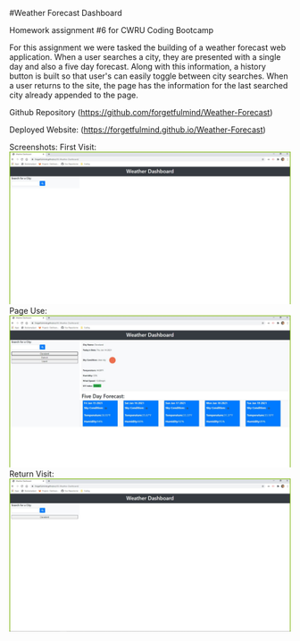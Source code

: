 #Weather Forecast Dashboard

Homework assignment #6 for CWRU Coding Bootcamp

For this assignment we were tasked the building of a weather forecast web application. When a user searches a city, they are presented with a single day and also a five day forecast. Along with this information, a history button is built so that user's can easily toggle between city searches. When a user returns to the site, the page has the information for the last searched city already appended to the page. 


Github Repository (https://github.com/forgetfulmind/Weather-Forecast)

Deployed Website: (https://forgetfulmind.github.io/Weather-Forecast)

Screenshots: 
First Visit: ![First Visit](./Assets/firstVisit.jpg)
Page Use: ![Page Use](./Assets/pageUse.jpg)
Return Visit: ![Return Visit](./Assets/returnVisit.jpg)


